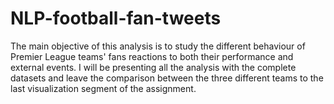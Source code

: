# NLP-football-fan-tweets
The main objective of this analysis is to study the different behaviour of Premier League teams' fans reactions to both their performance and external events. I will be presenting all the analysis with the complete datasets and leave the comparison between the three different teams to the last visualization segment of the assignment.
